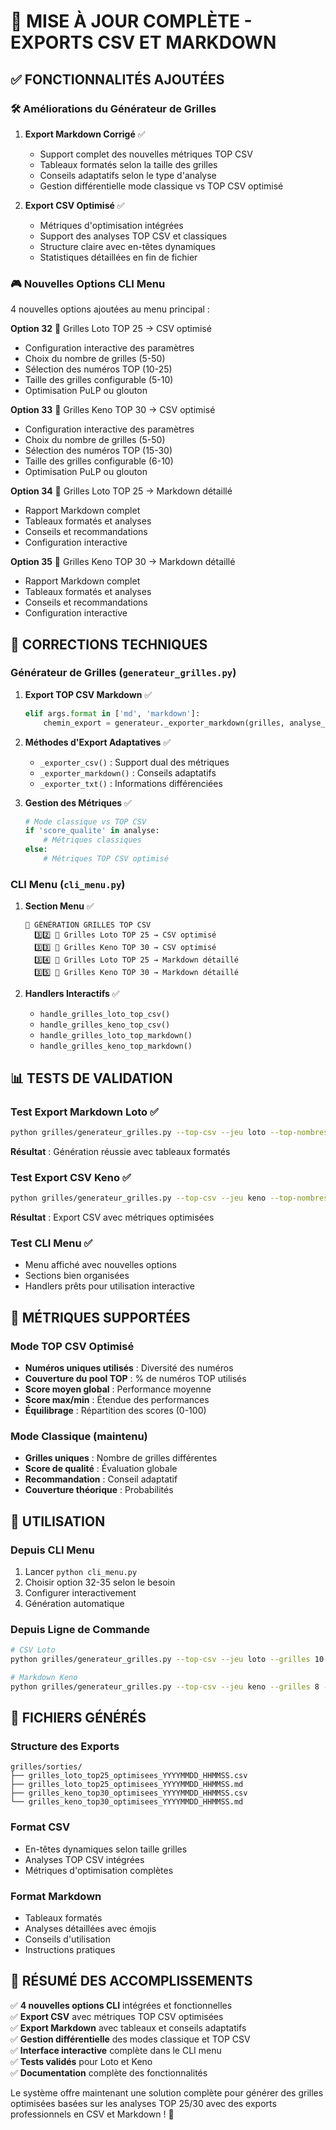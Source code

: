 # 🎯 MISE À JOUR COMPLÈTE - EXPORTS CSV ET MARKDOWN

## ✅ FONCTIONNALITÉS AJOUTÉES

### 🛠️ Améliorations du Générateur de Grilles

1. **Export Markdown Corrigé** ✅
   - Support complet des nouvelles métriques TOP CSV
   - Tableaux formatés selon la taille des grilles
   - Conseils adaptatifs selon le type d'analyse
   - Gestion différentielle mode classique vs TOP CSV optimisé

2. **Export CSV Optimisé** ✅
   - Métriques d'optimisation intégrées
   - Support des analyses TOP CSV et classiques
   - Structure claire avec en-têtes dynamiques
   - Statistiques détaillées en fin de fichier

### 🎮 Nouvelles Options CLI Menu

4 nouvelles options ajoutées au menu principal :

**Option 32** 🎯 Grilles Loto TOP 25 → CSV optimisé
- Configuration interactive des paramètres
- Choix du nombre de grilles (5-50)
- Sélection des numéros TOP (10-25)
- Taille des grilles configurable (5-10)
- Optimisation PuLP ou glouton

**Option 33** 🎯 Grilles Keno TOP 30 → CSV optimisé
- Configuration interactive des paramètres
- Choix du nombre de grilles (5-50)
- Sélection des numéros TOP (15-30)
- Taille des grilles configurable (6-10)
- Optimisation PuLP ou glouton

**Option 34** 📝 Grilles Loto TOP 25 → Markdown détaillé
- Rapport Markdown complet
- Tableaux formatés et analyses
- Conseils et recommandations
- Configuration interactive

**Option 35** 📝 Grilles Keno TOP 30 → Markdown détaillé
- Rapport Markdown complet
- Tableaux formatés et analyses
- Conseils et recommandations
- Configuration interactive

## 🔧 CORRECTIONS TECHNIQUES

### Générateur de Grilles (`generateur_grilles.py`)

1. **Export TOP CSV Markdown** ✅
   ```python
   elif args.format in ['md', 'markdown']:
       chemin_export = generateur._exporter_markdown(grilles, analyse_optimisee, nom_fichier)
   ```

2. **Méthodes d'Export Adaptatives** ✅
   - `_exporter_csv()` : Support dual des métriques
   - `_exporter_markdown()` : Conseils adaptatifs
   - `_exporter_txt()` : Informations différenciées

3. **Gestion des Métriques** ✅
   ```python
   # Mode classique vs TOP CSV
   if 'score_qualite' in analyse:
       # Métriques classiques
   else:
       # Métriques TOP CSV optimisé
   ```

### CLI Menu (`cli_menu.py`)

1. **Section Menu** ✅
   ```
   🎲 GÉNÉRATION GRILLES TOP CSV
     3️⃣2️⃣ 🎯 Grilles Loto TOP 25 → CSV optimisé
     3️⃣3️⃣ 🎯 Grilles Keno TOP 30 → CSV optimisé
     3️⃣4️⃣ 📝 Grilles Loto TOP 25 → Markdown détaillé
     3️⃣5️⃣ 📝 Grilles Keno TOP 30 → Markdown détaillé
   ```

2. **Handlers Interactifs** ✅
   - `handle_grilles_loto_top_csv()`
   - `handle_grilles_keno_top_csv()`
   - `handle_grilles_loto_top_markdown()`
   - `handle_grilles_keno_top_markdown()`

## 📊 TESTS DE VALIDATION

### Test Export Markdown Loto ✅
```bash
python grilles/generateur_grilles.py --top-csv --jeu loto --top-nombres 15 --optimisation glouton --taille-grille-loto 6 --grilles 6 --export --format markdown --verbose
```
**Résultat** : Génération réussie avec tableaux formatés

### Test Export CSV Keno ✅
```bash
python grilles/generateur_grilles.py --top-csv --jeu keno --top-nombres 20 --optimisation glouton --taille-grille-keno 8 --grilles 8 --export --format csv --verbose
```
**Résultat** : Export CSV avec métriques optimisées

### Test CLI Menu ✅
- Menu affiché avec nouvelles options
- Sections bien organisées
- Handlers prêts pour utilisation interactive

## 🎯 MÉTRIQUES SUPPORTÉES

### Mode TOP CSV Optimisé
- **Numéros uniques utilisés** : Diversité des numéros
- **Couverture du pool TOP** : % de numéros TOP utilisés
- **Score moyen global** : Performance moyenne
- **Score max/min** : Étendue des performances
- **Équilibrage** : Répartition des scores (0-100)

### Mode Classique (maintenu)
- **Grilles uniques** : Nombre de grilles différentes
- **Score de qualité** : Évaluation globale
- **Recommandation** : Conseil adaptatif
- **Couverture théorique** : Probabilités

## 🚀 UTILISATION

### Depuis CLI Menu
1. Lancer `python cli_menu.py`
2. Choisir option 32-35 selon le besoin
3. Configurer interactivement
4. Génération automatique

### Depuis Ligne de Commande
```bash
# CSV Loto
python grilles/generateur_grilles.py --top-csv --jeu loto --grilles 10 --export --format csv

# Markdown Keno
python grilles/generateur_grilles.py --top-csv --jeu keno --grilles 8 --export --format markdown
```

## 📁 FICHIERS GÉNÉRÉS

### Structure des Exports
```
grilles/sorties/
├── grilles_loto_top25_optimisees_YYYYMMDD_HHMMSS.csv
├── grilles_loto_top25_optimisees_YYYYMMDD_HHMMSS.md
├── grilles_keno_top30_optimisees_YYYYMMDD_HHMMSS.csv
└── grilles_keno_top30_optimisees_YYYYMMDD_HHMMSS.md
```

### Format CSV
- En-têtes dynamiques selon taille grilles
- Analyses TOP CSV intégrées
- Métriques d'optimisation complètes

### Format Markdown
- Tableaux formatés
- Analyses détaillées avec émojis
- Conseils d'utilisation
- Instructions pratiques

## 🎉 RÉSUMÉ DES ACCOMPLISSEMENTS

✅ **4 nouvelles options CLI** intégrées et fonctionnelles  
✅ **Export CSV** avec métriques TOP CSV optimisées  
✅ **Export Markdown** avec tableaux et conseils adaptatifs  
✅ **Gestion différentielle** des modes classique et TOP CSV  
✅ **Interface interactive** complète dans le CLI menu  
✅ **Tests validés** pour Loto et Keno  
✅ **Documentation** complète des fonctionnalités  

Le système offre maintenant une solution complète pour générer des grilles optimisées basées sur les analyses TOP 25/30 avec des exports professionnels en CSV et Markdown ! 🚀
